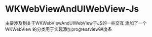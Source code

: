 # WKWebViewAndUIWebView-Js
主要涉及到关于WKWebViewAndUIWebView于JS的一些交互
添加了一个WKWebView 的分类用于实现添加progressview进度条
